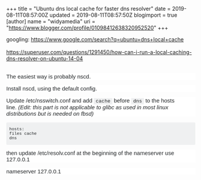 +++
title = "Ubuntu dns local cache for faster dns resolver"
date = 2019-08-11T08:57:00Z
updated = 2019-08-11T08:57:50Z
blogimport = true 
[author]
	name = "widyamedia"
	uri = "https://www.blogger.com/profile/01098412638320952520"
+++

googling:&nbsp;https://www.google.com/search?q=ubuntu+dns+local+cache<br /><br />https://superuser.com/questions/1291450/how-can-i-run-a-local-caching-dns-resolver-on-ubuntu-14-04<br /><br /><div style="background-color: white; border: 0px; box-sizing: inherit; clear: both; color: #242729; font-family: Arial, &quot;Helvetica Neue&quot;, Helvetica, sans-serif; font-size: 15px; font-stretch: inherit; font-variant-numeric: inherit; line-height: inherit; margin-bottom: 1em; padding: 0px; vertical-align: baseline;">The easiest way is probably nscd.</div><div style="background-color: white; border: 0px; box-sizing: inherit; clear: both; color: #242729; font-family: Arial, &quot;Helvetica Neue&quot;, Helvetica, sans-serif; font-size: 15px; font-stretch: inherit; font-variant-numeric: inherit; line-height: inherit; margin-bottom: 1em; padding: 0px; vertical-align: baseline;">Install nscd, using the default config.</div><div style="background-color: white; border: 0px; box-sizing: inherit; clear: both; color: #242729; font-family: Arial, &quot;Helvetica Neue&quot;, Helvetica, sans-serif; font-size: 15px; font-stretch: inherit; font-variant-numeric: inherit; line-height: inherit; margin-bottom: 1em; padding: 0px; vertical-align: baseline;">Update /etc/nsswitch.conf and add&nbsp;<code style="background-color: #eff0f1; border: 0px; box-sizing: inherit; font-family: Consolas, Menlo, Monaco, &quot;Lucida Console&quot;, &quot;Liberation Mono&quot;, &quot;DejaVu Sans Mono&quot;, &quot;Bitstream Vera Sans Mono&quot;, &quot;Courier New&quot;, monospace, sans-serif; font-size: 13px; font-stretch: inherit; font-style: inherit; font-variant: inherit; font-weight: inherit; line-height: inherit; margin: 0px; padding: 1px 5px; vertical-align: baseline; white-space: pre-wrap;">cache</code>&nbsp;before&nbsp;<code style="background-color: #eff0f1; border: 0px; box-sizing: inherit; font-family: Consolas, Menlo, Monaco, &quot;Lucida Console&quot;, &quot;Liberation Mono&quot;, &quot;DejaVu Sans Mono&quot;, &quot;Bitstream Vera Sans Mono&quot;, &quot;Courier New&quot;, monospace, sans-serif; font-size: 13px; font-stretch: inherit; font-style: inherit; font-variant: inherit; font-weight: inherit; line-height: inherit; margin: 0px; padding: 1px 5px; vertical-align: baseline; white-space: pre-wrap;">dns</code>&nbsp;to the hosts line.&nbsp;<em style="border: 0px; box-sizing: inherit; font-family: inherit; font-stretch: inherit; font-variant: inherit; font-weight: inherit; line-height: inherit; margin: 0px; padding: 0px; vertical-align: baseline;">(Edit: this part is not applicable to glibc as used in most linux distributions but is needed on fbsd)</em></div><div style="background-color: white; border: 0px; box-sizing: inherit; clear: both; color: #242729; font-family: Arial, &quot;Helvetica Neue&quot;, Helvetica, sans-serif; font-size: 15px; font-stretch: inherit; font-variant-numeric: inherit; line-height: inherit; margin-bottom: 1em; padding: 0px; vertical-align: baseline;"><em style="border: 0px; box-sizing: inherit; font-family: inherit; font-stretch: inherit; font-variant: inherit; font-weight: inherit; line-height: inherit; margin: 0px; padding: 0px; vertical-align: baseline;"></em></div><pre style="background-color: #eff0f1; border-radius: 3px; border: 0px; box-sizing: inherit; color: #242729; font-family: Consolas, Menlo, Monaco, &quot;Lucida Console&quot;, &quot;Liberation Mono&quot;, &quot;DejaVu Sans Mono&quot;, &quot;Bitstream Vera Sans Mono&quot;, &quot;Courier New&quot;, monospace, sans-serif; font-size: 13px; font-stretch: inherit; font-variant-numeric: inherit; line-height: inherit; margin-bottom: 1em; max-height: 600px; overflow: auto; padding: 12px 8px; vertical-align: baseline; width: auto; word-wrap: normal;"><code style="border: 0px; box-sizing: inherit; font-family: Consolas, Menlo, Monaco, &quot;Lucida Console&quot;, &quot;Liberation Mono&quot;, &quot;DejaVu Sans Mono&quot;, &quot;Bitstream Vera Sans Mono&quot;, &quot;Courier New&quot;, monospace, sans-serif; font-stretch: inherit; font-style: inherit; font-variant: inherit; font-weight: inherit; line-height: inherit; margin: 0px; padding: 0px; vertical-align: baseline; white-space: inherit;">hosts: files cache dns</code></pre><div style="background-color: white; border: 0px; box-sizing: inherit; clear: both; color: #242729; font-family: Arial, &quot;Helvetica Neue&quot;, Helvetica, sans-serif; font-size: 15px; font-stretch: inherit; font-variant-numeric: inherit; line-height: inherit; margin-bottom: 1em; padding: 0px; vertical-align: baseline;"><span style="border: 0px; box-sizing: inherit; font-family: inherit; font-stretch: inherit; font-variant: inherit; font-weight: inherit; line-height: inherit; margin: 0px; padding: 0px; vertical-align: baseline;">then update /etc/resolv.conf at the beginning of the nameserver use 127.0.0.1</span></div><div style="background-color: white; border: 0px; box-sizing: inherit; clear: both; color: #242729; font-family: Arial, &quot;Helvetica Neue&quot;, Helvetica, sans-serif; font-size: 15px; font-stretch: inherit; font-variant-numeric: inherit; line-height: inherit; margin-bottom: 1em; padding: 0px; vertical-align: baseline;"><span style="border: 0px; box-sizing: inherit; font-family: inherit; font-stretch: inherit; font-variant: inherit; font-weight: inherit; line-height: inherit; margin: 0px; padding: 0px; vertical-align: baseline;">nameserver 127.0.0.1</span></div>
